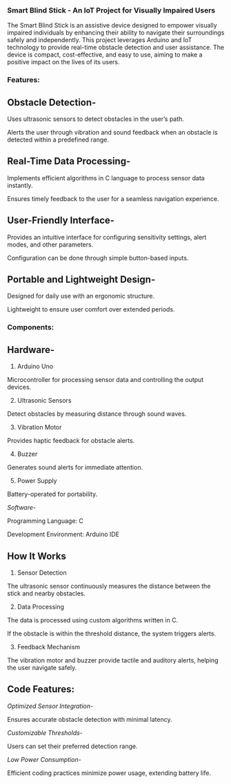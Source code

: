 ### Smart Blind Stick - An IoT Project for Visually Impaired Users ###

The Smart Blind Stick is an assistive device designed to empower visually impaired individuals by enhancing their ability to navigate their surroundings safely and independently. This project leverages Arduino and IoT technology to provide real-time obstacle detection and user assistance. The device is compact, cost-effective, and easy to use, aiming to make a positive impact on the lives of its users.

### Features:

## Obstacle Detection-

Uses ultrasonic sensors to detect obstacles in the user’s path.

Alerts the user through vibration and sound feedback when an obstacle is detected within a predefined range.


## Real-Time Data Processing-

Implements efficient algorithms in C language to process sensor data instantly.

Ensures timely feedback to the user for a seamless navigation experience.


## User-Friendly Interface-

Provides an intuitive interface for configuring sensitivity settings, alert modes, and other parameters.

Configuration can be done through simple button-based inputs.


## Portable and Lightweight Design-

Designed for daily use with an ergonomic structure.

Lightweight to ensure user comfort over extended periods.





### Components:

## Hardware-

1. Arduino Uno

Microcontroller for processing sensor data and controlling the output devices.



2. Ultrasonic Sensors

Detect obstacles by measuring distance through sound waves.



3. Vibration Motor

Provides haptic feedback for obstacle alerts.



4. Buzzer

Generates sound alerts for immediate attention.



5. Power Supply

Battery-operated for portability.




*Software-*

Programming Language: C

Development Environment: Arduino IDE




## How It Works ##

1. Sensor Detection

The ultrasonic sensor continuously measures the distance between the stick and nearby obstacles.



2. Data Processing

The data is processed using custom algorithms written in C.

If the obstacle is within the threshold distance, the system triggers alerts.



3. Feedback Mechanism

The vibration motor and buzzer provide tactile and auditory alerts, helping the user navigate safely.




## Code Features:

*Optimized Sensor Integration-*

Ensures accurate obstacle detection with minimal latency.


*Customizable Thresholds-*

Users can set their preferred detection range.


*Low Power Consumption-*

Efficient coding practices minimize power usage, extending battery life.
